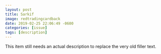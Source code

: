 ```yaml
---
layout: post
title: Sarkif
image: redtradingcardback
date: 2019-02-25 22:06:49 -0600
categories: [issue]
tags: [description]
---
```


This item still needs an actual description to replace the very old filler text.
